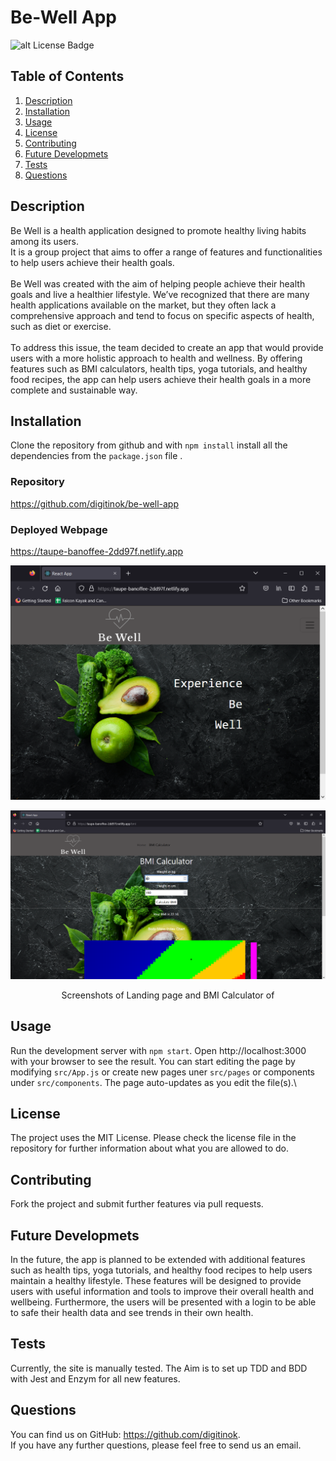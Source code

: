 # Be-Well App

![alt License Badge](https://img.shields.io/badge/license-MIT_License-green.svg)

## Table of Contents

1. [Description](#description)
2. [Installation](#installation)
3. [Usage](#usage)
4. [License](#license)
5. [Contributing](#contributing)
6. [Future Developmets](#future-developmets)
7. [Tests](#tests)
8. [Questions](#questions)

## Description

Be Well is a health application designed to promote healthy living habits among its users.\
It is a group project that aims to offer a range of features and functionalities to help users achieve their health goals.\
\
Be Well was created with the aim of helping people achieve their health goals and live a healthier lifestyle. We’ve recognized that there are many health applications available on the market, but they often lack a comprehensive approach and tend to focus on specific aspects of health, such as diet or exercise.\
\
To address this issue, the team decided to create an app that would provide users with a more holistic approach to health and wellness. By offering features such as BMI calculators, health tips, yoga tutorials, and healthy food recipes, the app can help users achieve their health goals in a more complete and sustainable way.


## Installation

Clone the repository from github and with `npm install` install all the dependencies from the `package.json` file . 

### Repository

https://github.com/digitinok/be-well-app

### Deployed Webpage

https://taupe-banoffee-2dd97f.netlify.app


![alt screenshot of landing page](public/be-well.png)

![alt screenshot of BMI Claculator](public/be-well-bmi.png)

<p style="text-align: center;">Screenshots of Landing page and BMI Calculator of </p>


## Usage

Run the development server with `npm start`. Open http://localhost:3000 with your browser to see the result.
You can start editing the page by modifying `src/App.js` or create new pages uner `src/pages` or components under `src/components`. The page auto-updates as you edit the file(s).\


## License

The project uses the MIT License. Please check the license file in the repository for further information about what you are allowed to do.

## Contributing

Fork the project and submit further features via pull requests.

## Future Developmets

In the future, the app is planned to be extended with additional features such as health tips, yoga tutorials, and healthy food recipes to help users maintain a healthy lifestyle. These features will be designed to provide users with useful information and tools to improve their overall health and wellbeing.
Furthermore, the users will be presented with a login to be able to safe their health data and see trends in their own health.


## Tests

Currently, the site is manually tested.  The Aim is to set up TDD and BDD with Jest and Enzym for all new features.

## Questions

You can find us on GitHub: https://github.com/digitinok.  
If you have any further questions, please feel free to send us an email.  
